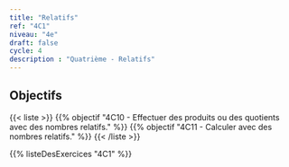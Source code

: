 ```yaml
---
title: "Relatifs"
ref: "4C1"
niveau: "4e"
draft: false
cycle: 4
description : "Quatrième - Relatifs"
---
```



<h2 class="ui horizontal divider header">Objectifs</h2>

{{< liste >}}
	{{% objectif "4C10 - Effectuer des produits ou des quotients avec des nombres relatifs." %}}
	{{% objectif "4C11 - Calculer avec des nombres relatifs." %}}
{{< /liste >}}


{{% listeDesExercices "4C1" %}}


